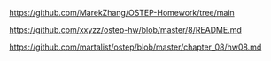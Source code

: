 https://github.com/MarekZhang/OSTEP-Homework/tree/main

https://github.com/xxyzz/ostep-hw/blob/master/8/README.md

https://github.com/martalist/ostep/blob/master/chapter_08/hw08.md
